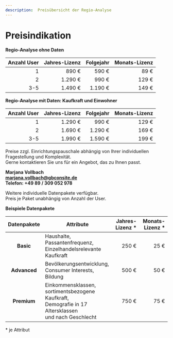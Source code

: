 ```yaml
---
description:  Preisübersicht der Regio-Analyse
---
```


# Preisindikation

**Regio-Analyse ohne Daten**

| **Anzahl User** | **Jahres-Lizenz** | **Folgejahr** | **Monats-Lizenz** |
|----------------:|------------------:|--------------:|------------------:|
|               1 |             890 € |         590 € |              89 € |
|               2 |           1.290 € |         990 € |             129 € |
|             3-5 |           1.490 € |       1.190 € |             149 € |

**Regio-Analyse mit Daten: Kaufkraft und Einwohner**

| **Anzahl User** | **Jahres-Lizenz** | **Folgejahr** | **Monats-Lizenz** |
|----------------:|------------------:|--------------:|------------------:|
|               1 |           1.290 € |         990 € |             129 € |
|               2 |           1.690 € |       1.290 € |             169 € |
|             3-5 |           1.990 € |       1.590 € |             199 € |


Preise zzgl. Einrichtungspauschale abhängig von Ihrer individuellen Fragestellung und Komplexität.<br>
Gerne kontaktieren Sie uns für ein Angebot, das zu Ihnen passt.


**Marjana Vollbach<br>
[marjana.vollbach@gbconsite.de](mailto:marjana.vollbach@gbconsite.de)<br>
Telefon: +49 89 / 309 052 978**


Weitere individuelle Datenpakete verfügbar.<br>
Preis je Paket unabhängig von Anzahl der User.

**Beispiele Datenpakete**

| **Datenpakete** | **Attribute**                                                                                                | **Jahres-Lizenz** \* | **Monats-Lizenz** \* |
|:---------------:|--------------------------------------------------------------------------------------------------------------|--------------------:|--------------------:|
|       **Basic** |                                            Haushalte, Passantenfrequenz,<br>Einzelhandelsrelevante Kaufkraft |               250 € |                25 € |
|    **Advanced** |                                                      Bevölkerungsentwicklung,<br>Consumer Interests, Bildung |               500 € |                50 € |
|     **Premium** | Einkommensklassen,<br>sortimentsbezogene Kaufkraft,<br>Demografie in 17 Altersklassen<br>und nach Geschlecht |               750 € |                75 € |

\* je Attribut
